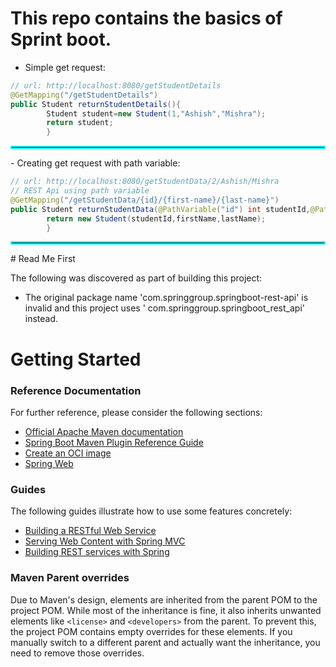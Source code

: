 # This repo contains the basics of Sprint boot.

- Simple get request:

```java
// url: http://localhost:8080/getStudentDetails
@GetMapping("/getStudentDetails")
public Student returnStudentDetails(){
        Student student=new Student(1,"Ashish","Mishra");
        return student;
        }
```
<hr style="border:2px solid cyan">
- Creating get request with path variable:

```java
// url: http://localhost:8080/getStudentData/2/Ashish/Mishra
// REST Api using path variable
@GetMapping("/getStudentData/{id}/{first-name}/{last-name}")
public Student returnStudentData(@PathVariable("id") int studentId,@PathVariable("first-name") String firstName,@PathVariable("last-name") String lastName){
        return new Student(studentId,firstName,lastName);
        }
```
<hr style="border:2px solid cyan">
# Read Me First

The following was discovered as part of building this project:

* The original package name 'com.springgroup.springboot-rest-api' is invalid and this project uses '
  com.springgroup.springboot_rest_api' instead.

# Getting Started

### Reference Documentation

For further reference, please consider the following sections:

* [Official Apache Maven documentation](https://maven.apache.org/guides/index.html)
* [Spring Boot Maven Plugin Reference Guide](https://docs.spring.io/spring-boot/docs/3.3.1/maven-plugin/reference/html/)
* [Create an OCI image](https://docs.spring.io/spring-boot/docs/3.3.1/maven-plugin/reference/html/#build-image)
* [Spring Web](https://docs.spring.io/spring-boot/docs/3.3.1/reference/htmlsingle/index.html#web)

### Guides

The following guides illustrate how to use some features concretely:

* [Building a RESTful Web Service](https://spring.io/guides/gs/rest-service/)
* [Serving Web Content with Spring MVC](https://spring.io/guides/gs/serving-web-content/)
* [Building REST services with Spring](https://spring.io/guides/tutorials/rest/)

### Maven Parent overrides

Due to Maven's design, elements are inherited from the parent POM to the project POM.
While most of the inheritance is fine, it also inherits unwanted elements like `<license>` and `<developers>` from the
parent.
To prevent this, the project POM contains empty overrides for these elements.
If you manually switch to a different parent and actually want the inheritance, you need to remove those overrides.

